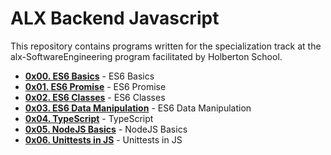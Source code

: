 # ALX Backend Javascript
This repository contains programs written for the specialization track at the alx-SoftwareEngineering program facilitated by Holberton School.

- **[0x00. ES6 Basics](./0x00-ES6_basic/)** - ES6 Basics
- **[0x01. ES6 Promise](./0x01-ES6_promise/)** - ES6 Promise
- **[0x02. ES6 Classes](./0x02-ES6_classes/)** - ES6 Classes
- **[0x03. ES6 Data Manipulation](./0x03-ES6_data_manipulation/)** - ES6 Data Manipulation
- **[0x04. TypeScript](./0x04-TypeScript/)** - TypeScript
- **[0x05. NodeJS Basics](./0x05-Node_JS_basic/)** - NodeJS Basics
- **[0x06. Unittests in JS](./0x06-unittests_in_js/)** - Unittests in JS
